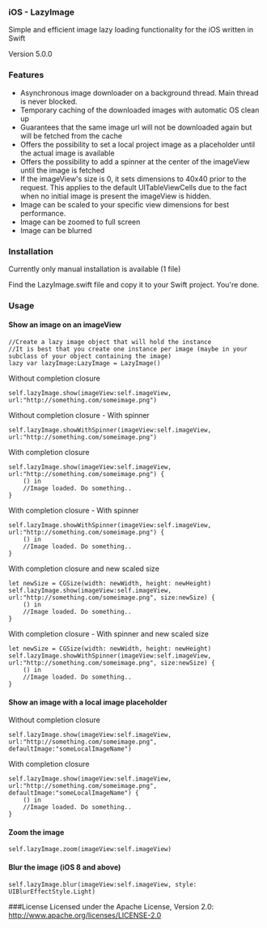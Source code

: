 ### iOS - LazyImage
Simple and efficient image lazy loading functionality for the iOS written in Swift

Version 5.0.0


### Features
* Asynchronous image downloader on a background thread. Main thread is never blocked.
* Temporary caching of the downloaded images with automatic OS clean up
* Guarantees that the same image url will not be downloaded again but will be fetched from the cache
* Offers the possibility to set a local project image as a placeholder until the actual image is available
* Offers the possibility to add a spinner at the center of the imageView until the image is fetched
* If the imageView's size is 0, it sets dimensions to 40x40 prior to the request. This applies to the default UITableViewCells due to the fact when no initial image is present the imageView is hidden.
* Image can be scaled to your specific view dimensions for best performance.
* Image can be zoomed to full screen
* Image can be blurred



### Installation
Currently only manual installation is available (1 file)

Find the LazyImage.swift file and copy it to your Swift project. You're done.


### Usage

#### Show an image on an imageView

```
//Create a lazy image object that will hold the instance
//It is best that you create one instance per image (maybe in your subclass of your object containing the image)
lazy var lazyImage:LazyImage = LazyImage()
```

Without completion closure
```
self.lazyImage.show(imageView:self.imageView, url:"http://something.com/someimage.png")
```

Without completion closure - With spinner
```
self.lazyImage.showWithSpinner(imageView:self.imageView, url:"http://something.com/someimage.png")
```

With completion closure
```
self.lazyImage.show(imageView:self.imageView, url:"http://something.com/someimage.png") {
    () in
    //Image loaded. Do something..
}
```

With completion closure - With spinner
```
self.lazyImage.showWithSpinner(imageView:self.imageView, url:"http://something.com/someimage.png") {
    () in
    //Image loaded. Do something..
}
```

With completion closure and new scaled size
```
let newSize = CGSize(width: newWidth, height: newHeight)
self.lazyImage.show(imageView:self.imageView, url:"http://something.com/someimage.png", size:newSize) {
    () in
    //Image loaded. Do something..
}
```

With completion closure - With spinner and new scaled size
```
let newSize = CGSize(width: newWidth, height: newHeight)
self.lazyImage.showWithSpinner(imageView:self.imageView, url:"http://something.com/someimage.png", size:newSize) {
    () in
    //Image loaded. Do something..
}
```

#### Show an image with a local image placeholder

Without completion closure
```
self.lazyImage.show(imageView:self.imageView, url:"http://something.com/someimage.png", defaultImage:"someLocalImageName")
```

With completion closure
```
self.lazyImage.show(imageView:self.imageView, url:"http://something.com/someimage.png", defaultImage:"someLocalImageName") {
    () in
    //Image loaded. Do something..
}
```

#### Zoom the image
```
self.lazyImage.zoom(imageView:self.imageView)
```

#### Blur the image (iOS 8 and above)
```
self.lazyImage.blur(imageView:self.imageView, style: UIBlurEffectStyle.Light)
```
###License
Licensed under the Apache License, Version 2.0: http://www.apache.org/licenses/LICENSE-2.0
